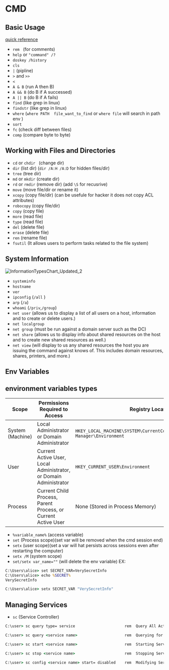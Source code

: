 


# CMD 
## Basic Usage 
[quick reference](https://ss64.com/nt/)

- `rem ` (for comments)
- `help` or `"command" /?`
- `doskey /history`              
- `cls`
- `|`   (pipline)
- `>` and `>>`
- `<`
- `A & B`   (run A then B)
- `A && B`  (do B if A successed)
- `A || B`  (do B if A fails)
- `find`    (like grep in linux)
- `findstr` (like grep in linux)
- `where`   (`where PATH  file_want_to_find` or `where file` will search in path env )
- `sort`
- `fc`      (check diff between files)
- `comp`    (compare byte to byte)


## Working with Files and Directories 
- `cd` or `chdir `  (change dir)
- `dir`             (list dir) (`dir /A:H /A:D` for hidden files/dir)
- `tree`            (tree dir)
- `md` or `mkdir`   (create dir)
- `rd` or `rmdir`   (remove dir) (add `\S` for recusrive)
- `move`            (move file/dir or rename it)
- `xcopy`           (copy file/dir) (can be usefule for hacker it does not copy ACL attributes)
- `robocopy`        (copy file/dir)
- `copy`            (copy file)
- `more`            (read file)
- `type`            (read file)
- `del`             (delete file)
- `erase`           (delete file)      
- `ren`             (rename file)
- `fsutil`          (It allows users to perform tasks related to the file system)

## System Information
![InformationTypesChart_Updated_2](https://github.com/kiro6/penetration-testing-notes/assets/57776872/1d8ac151-10e9-48a8-898f-f658c58a23ab)

- `systeminfo`
- `hostname`
- `ver`
- `ipconfig`         (`/all` )
- `arp`              (`/a`)
- `whoami`           (`/priv`,`/group`) 
- `net user`         (allows us to display a list of all users on a host, information and to create or delete users.)
- `net localgroup`
- `net group`        (must be run against a domain server such as the DC)
- `net share`    (allows us to display info about shared resources on the host and to create new shared resources as well.)
- `net view` (will display to us any shared resources the host you are issuing the command against knows of. This includes domain resources, shares, printers, and more.)

## Env Variables

## environment variables types

| Scope            | Permissions Required to Access                   | Registry Location                                               |
|-------------------|-------------------------------------------------|-----------------------------------------------------------------|
| System (Machine)  | Local Administrator or Domain Administrator      | `HKEY_LOCAL_MACHINE\SYSTEM\CurrentControlSet\Control\Session Manager\Environment` |
| User              | Current Active User, Local Administrator, or Domain Administrator | `HKEY_CURRENT_USER\Environment`                                  |
| Process           | Current Child Process, Parent Process, or Current Active User | None (Stored in Process Memory)                                  |





- `%variable_name%`  (access variable)
- `set`              (Process scope)(set var will be removed when the cmd session end)
- `setx`             (user scope)(set a var will hat persists across sessions even after restarting the computer)
- `setx /M`          (system scope)
- `set/setx var_name=""`  (will delete the env variable)
EX: 
```cmd
C:\Users\alice> set SECRET_VAR=VerySecretInfo
C:\Users\alice> echo %SECRET%
VerySecretInfo

C:\Users\alice> setx SECRET_VAR "VerySecretInfo"

```

## Managing Services
- `sc` (Service Controller)
```cmd
C:\user> sc query type= service                      rem  Query All Active Services

C:\user> sc query <service name>                     rem  Querying for service

C:\user> sc start <service name>                     rem  Starting Services

C:\user> sc stop <service name>                      rem  Stopping Services

C:\user> sc config <service name> start= disabled    rem  Modifying Services
```
